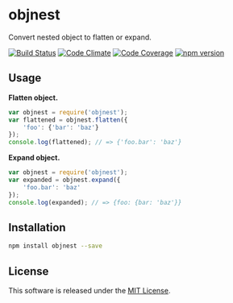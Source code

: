 objnest
=====

Convert nested object to flatten or expand.

<!-- Badge start -->

[![Build Status][my_travis_badge_url]][my_travis_url]
[![Code Climate][my_codeclimate_badge_url]][my_codeclimate_url]
[![Code Coverage][my_codeclimate_coverage_badge_url]][my_codeclimate_url]
[![npm version][my_npm_budge_url]][my_npm_url]

Usage
-----

**Flatten object.**
```javascript
var objnest = require('objnest');
var flattened = objnest.flatten({
    'foo': {'bar': 'baz'}
});
console.log(flattened); // => {'foo.bar': 'baz'}
```

**Expand object.**
```javascript
var objnest = require('objnest');
var expanded = objnest.expand({
    'foo.bar': 'baz'
});
console.log(expanded); // => {foo: {bar: 'baz'}}
```


Installation
-----

```bash
npm install objnest --save
```


License
-------
This software is released under the [MIT License][my_license_url].



<!-- Links start -->

[nodejs_url]: http://nodejs.org/
[npm_url]: https://www.npmjs.com/
[nvm_url]: https://github.com/creationix/nvm
[bitdeli_url]: https://bitdeli.com/free
[my_bitdeli_badge_url]: https://d2weczhvl823v0.cloudfront.net/okunishinishi/node-objnest/trend.png
[my_repo_url]: https://github.com/okunishinishi/node-objnest
[my_travis_url]: http://travis-ci.org/okunishinishi/node-objnest
[my_travis_badge_url]: http://img.shields.io/travis/okunishinishi/node-objnest.svg?style=flat
[my_license_url]: https://github.com/okunishinishi/node-objnest/blob/master/LICENSE
[my_codeclimate_url]: http://codeclimate.com/github/okunishinishi/node-objnest
[my_codeclimate_badge_url]: http://img.shields.io/codeclimate/github/okunishinishi/node-objnest.svg?style=flat
[my_codeclimate_coverage_badge_url]: http://img.shields.io/codeclimate/coverage/github/okunishinishi/node-objnest.svg?style=flat
[my_apiguide_url]: http://okunishinishi.github.io/node-objnest/apiguide
[my_lib_apiguide_url]: http://okunishinishi.github.io/node-objnest/apiguide/module-objnest_lib.html
[my_coverage_url]: http://okunishinishi.github.io/node-objnest/coverage/lcov-report
[my_coverage_report_url]: http://okunishinishi.github.io/node-objnest/coverage/lcov-report/
[my_gratipay_url]: https://gratipay.com/okunishinishi/
[my_gratipay_budge_url]: http://img.shields.io/gratipay/okunishinishi.svg?style=flat
[my_npm_url]: http://www.npmjs.org/package/objnest
[my_npm_budge_url]: http://img.shields.io/npm/v/objnest.svg?style=flat
[my_tag_url]: http://github.com/okunishinishi/node-objnest/releases/tag/
[my_tag_badge_url]: http://img.shields.io/github/tag/okunishinishi/node-objnest.svg?style=flat

<!-- Links end -->
